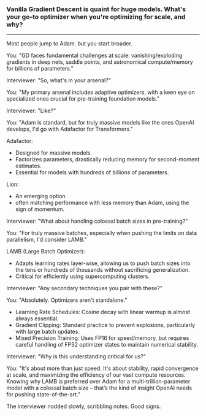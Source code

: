### Vanilla Gradient Descent is quaint for huge models. What's your go-to optimizer when you're optimizing for scale, and why?
---

Most people jump to Adam. but you start broader.

You: "GD faces fundamental challenges at scale: vanishing/exploding gradients in deep nets, saddle points, and astronomical compute/memory for billions of parameters."

Interviewer: "So, what's in your arsenal?"

You: "My primary arsenal includes adaptive optimizers, with a keen eye on specialized ones crucial for pre-training foundation models."

Interviewer: "Like?"

You: "Adam is standard, but for truly massive models like the ones OpenAI develops, I'd go with Adafactor for Transformers."

Adafactor: 
 - Designed for massive models. 
 - Factorizes parameters, drastically reducing memory for second-moment estimates. 
 - Essential for models with hundreds of billions of parameters.

Lion: 
 - An emerging option
 - often matching performance with less memory than Adam, using the sign of momentum.

Interviewer: "What about handling colossal batch sizes in pre-training?"

You: "For truly massive batches, especially when pushing the limits on data parallelism, I'd consider LAMB."

LAMB (Large Batch Optimizer): 
 - Adapts learning rates layer-wise, allowing us to push batch sizes into the tens or hundreds of thousands without sacrificing generalization. 
 - Critical for efficiently using supercomputing clusters.

Interviewer: "Any secondary techniques you pair with these?"

You: "Absolutely. Optimizers aren't standalone."
 - Learning Rate Schedules: Cosine decay with linear warmup is almost always essential.
 - Gradient Clipping: Standard practice to prevent explosions, particularly with large batch updates.
 - Mixed Precision Training: Uses FP16 for speed/memory, but requires careful handling of FP32 optimizer states to maintain numerical stability.

Interviewer: "Why is this understanding critical for us?"

You: "It's about more than just speed. It's about stability, rapid convergence at scale, and maximizing the efficiency of our vast compute resources. Knowing why LAMB is preferred over Adam for a multi-trillion-parameter model with a colossal batch size – that’s the kind of insight OpenAI needs for pushing state-of-the-art."

The interviewer nodded slowly, scribbling notes. Good signs.
